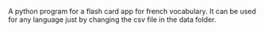A python program for a flash card app for french vocabulary.
It can be used for any language just by changing the csv file in the data folder.
